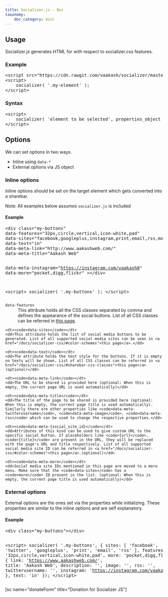 ```yaml
---
title: Socializer.js - Doc
taxonomy:
    doc_category: misc
---
```


<h2>Usage</h2>
<p>Socializer.js generates HTML for with respect to socializer.css features.</p>

<h3>Example</h3>
<pre>
&lt;script src=&quot;https://cdn.rawgit.com/vaakash/socializer/master/js/socializer.js&quot;&gt;&lt;/script&gt;
&lt;script&gt;
    socializer( '.my-element' );
&lt;/script&gt;
</pre>

<h3>Syntax</h3>
<pre>
&lt;script&gt;
    socializer( 'element to be selected', properties_object );
&lt;/script&gt;
</pre>

<h2>Options</h2>
<p>We can set options in two ways.</p>
<ul>
    <li>Inline using <code>data-*</code></li>
    <li>External options via JS object</li>
</ul>

<h3>Inline options</h3>
<p>Inline options should be set on the target element which gets converted into a sharebar.</p>
<p>Note: All examples below assumes <code>socializer.js</code> is included</p>

<h4>Example</h4>
<pre>
&lt;div class=&quot;my-buttons&quot;
data-features=&quot;32px,circle,vertical,icon-white,pad&quot;
data-sites=&quot;facebook,googleplus,instagram,print,email,rss,more&quot;
data-text=&quot;in&quot;
data-meta-link=&quot;http://www.aakashweb.com/&quot;
data-meta-title=&quot;Aakash Web&quot;

data-meta-instagram=&quot;https://instagram.com/vaakash8&quot;
data-more="pocket,digg,flickr" &gt;&lt;/div&gt;

&lt;script&gt;
    socializer( '.my-buttons' );
&lt;/script&gt;
</pre>

<dl>
    <dt><code>data-features</code></dt>
    <dd>This attribute holds all the CSS classes separated by comma and defines the appearance of the social buttons. List of all CSS classes can be referred in <a href="/docs/socializer-css/#sharebar-css-classes">this page</a>.</dd>
    
    <dt><code>data-sites</code></dt>
    <dd>This attribute holds the list of social media buttons to be generated. List of all supported social media sites can be seen in <a href="/docs/socializer-css/#color-schemes">this page</a>.</dd>
    
    <dt><code>data-text</code></dt>
    <dd>The attribute holds the text style for the buttons. If it is empty no texts will be shown. List of all CSS classes can be referred in <a href="/docs/socializer-css/#sharebar-css-classes">this page</a> (optional)</dd>
    
    <dt><code>data-meta-link</code></dt>
    <dd>The URL to be shared is provided here (optional: When this is empty, the current page URL is used automatically)</dd>
    
    <dt><code>data-meta-title</code></dt>
    <dd>The title of the page to be shared is provided here (optional: When this is empty, the current page title is used automatically). Similarly there are other properties like <code>data-meta-twitterusername</code>, <code>data-meta-image</code>, <code>data-meta-rss</code> which can be used to change the respective properties.</dd>
    
    <dt><code>data-meta-{social_site_id}</code></dt>
    <dd>Attributes of this kind can be used to give custom URL to the specific social button. If placeholders like <code>{url}</code>, <code>{title}</code> are present in the URL, they will be replaced with the page's URL and title respectively. List of all supported social media site ID can be referred in <a href="/docs/socializer-css/#color-schemes">this page</a>.(optional)</dd>
    
    <dt><code>data-meta-more</code></dt>
    <dd>Social media site IDs mentioned in this page are moved to a more menu. Make sure that the <code>data-sites</code> has a <code>more</code> ID present in the list. (optional: When this is empty, the current page title is used automatically)</dd>
    
</dl>

<h3>External options</h3>
<p>External options are the ones set via the properties while initializing. These properties are similar to the inline options and are self explanatory.</p>

<h4>Example</h4>
<pre>
&lt;div class=&quot;my-buttons&quot;&gt;&lt;/div&gt;

&lt;script&gt;
    socializer( '.my-buttons', {
        sites: [ 'facebook', 'twitter', 'googleplus', 'print', 'email', 'rss' ],
        features: '32px,circle,vertical,icon-white,pad',
        more: 'pocket,digg,flickr',
        meta: {
            link: 'https://www.aakashweb.com/',
            title: 'Aakash Web',
            description: '',
            image: '',
            rss: '',
            twitterusername: '',
            instagram: 'https://instagram.com/vaakash8'
        },
        text: 'in'
    });
&lt;/script&gt;
</pre>

[sc name="donateForm" title="Donation for Socializer JS"]